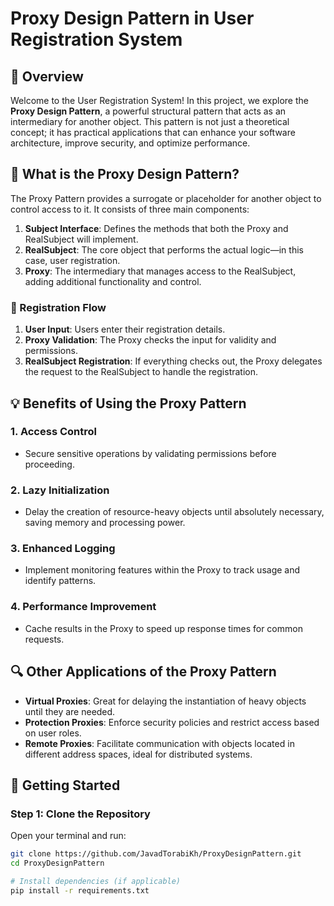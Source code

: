 # Proxy Design Pattern in User Registration System

## 🌟 Overview

Welcome to the User Registration System! In this project, we explore the **Proxy Design Pattern**, a powerful structural pattern that acts as an intermediary for another object. This pattern is not just a theoretical concept; it has practical applications that can enhance your software architecture, improve security, and optimize performance.

## 📜 What is the Proxy Design Pattern?

The Proxy Pattern provides a surrogate or placeholder for another object to control access to it. It consists of three main components:

1. **Subject Interface**: Defines the methods that both the Proxy and RealSubject will implement.
2. **RealSubject**: The core object that performs the actual logic—in this case, user registration.
3. **Proxy**: The intermediary that manages access to the RealSubject, adding additional functionality and control.

### 🎨 Registration Flow

1. **User Input**: Users enter their registration details.
2. **Proxy Validation**: The Proxy checks the input for validity and permissions.
3. **RealSubject Registration**: If everything checks out, the Proxy delegates the request to the RealSubject to handle the registration.

## 💡 Benefits of Using the Proxy Pattern

### 1. **Access Control**
   - Secure sensitive operations by validating permissions before proceeding.

### 2. **Lazy Initialization**
   - Delay the creation of resource-heavy objects until absolutely necessary, saving memory and processing power.

### 3. **Enhanced Logging**
   - Implement monitoring features within the Proxy to track usage and identify patterns.

### 4. **Performance Improvement**
   - Cache results in the Proxy to speed up response times for common requests.

## 🔍 Other Applications of the Proxy Pattern

- **Virtual Proxies**: Great for delaying the instantiation of heavy objects until they are needed.
- **Protection Proxies**: Enforce security policies and restrict access based on user roles.
- **Remote Proxies**: Facilitate communication with objects located in different address spaces, ideal for distributed systems.

## 🚀 Getting Started

### Step 1: Clone the Repository

Open your terminal and run:

  ```bash
  git clone https://github.com/JavadTorabiKh/ProxyDesignPattern.git
  cd ProxyDesignPattern
  
  # Install dependencies (if applicable)
  pip install -r requirements.txt